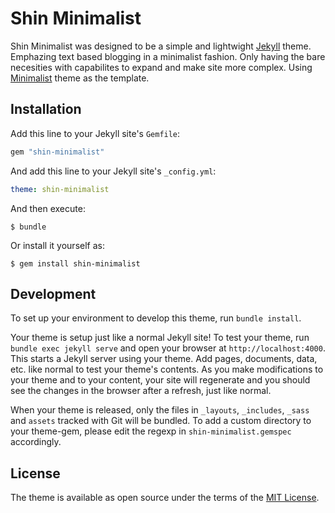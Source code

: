 # Shin Minimalist

Shin Minimalist was designed to be a simple and lightwight <a href="http://jekyllrb.com/>">Jekyll<a> theme. Emphazing text based blogging in a minimalist fashion. Only having the bare necesities with capabilites to expand and make site more complex. Using <a href="https://github.com/Trybnetic/minimalist">Minimalist</a> theme as the template. 

## Installation

Add this line to your Jekyll site's `Gemfile`:

```ruby
gem "shin-minimalist"
```

And add this line to your Jekyll site's `_config.yml`:

```yaml
theme: shin-minimalist
```

And then execute:

    $ bundle

Or install it yourself as:

    $ gem install shin-minimalist

## Development

To set up your environment to develop this theme, run `bundle install`.

Your theme is setup just like a normal Jekyll site! To test your theme, run `bundle exec jekyll serve` and open your browser at `http://localhost:4000`. This starts a Jekyll server using your theme. Add pages, documents, data, etc. like normal to test your theme's contents. As you make modifications to your theme and to your content, your site will regenerate and you should see the changes in the browser after a refresh, just like normal.

When your theme is released, only the files in `_layouts`, `_includes`, `_sass` and `assets` tracked with Git will be bundled.
To add a custom directory to your theme-gem, please edit the regexp in `shin-minimalist.gemspec` accordingly.

## License

The theme is available as open source under the terms of the [MIT License](https://opensource.org/licenses/MIT).
